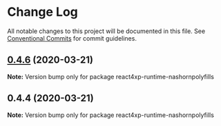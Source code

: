 # Change Log

All notable changes to this project will be documented in this file.
See [Conventional Commits](https://conventionalcommits.org) for commit guidelines.

## [0.4.6](https://github.com/enonic/react4xp-npm/compare/react4xp-runtime-nashornpolyfills@0.4.5...react4xp-runtime-nashornpolyfills@0.4.6) (2020-03-21)

**Note:** Version bump only for package react4xp-runtime-nashornpolyfills





## 0.4.4 (2020-03-21)

**Note:** Version bump only for package react4xp-runtime-nashornpolyfills
